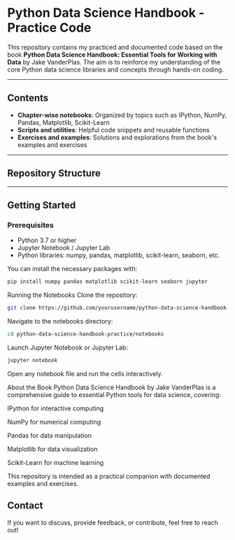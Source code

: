 # Python Data Science Handbook - Practice Code

This repository contains my practiced and documented code based on the book **Python Data Science Handbook: Essential Tools for Working with Data** by Jake VanderPlas. The aim is to reinforce my understanding of the core Python data science libraries and concepts through hands-on coding.

---

## Contents

- **Chapter-wise notebooks**: Organized by topics such as IPython, NumPy, Pandas, Matplotlib, Scikit-Learn
- **Scripts and utilities**: Helpful code snippets and reusable functions
- **Exercises and examples**: Solutions and explorations from the book's examples and exercises

---

## Repository Structure


---

## Getting Started

### Prerequisites

- Python 3.7 or higher
- Jupyter Notebook / Jupyter Lab
- Python libraries: numpy, pandas, matplotlib, scikit-learn, seaborn, etc.

You can install the necessary packages with:

```bash
pip install numpy pandas matplotlib scikit-learn seaborn jupyter
```
Running the Notebooks
Clone the repository:
```bash
git clone https://github.com/yourusername/python-data-science-handbook-practice.git
```
Navigate to the notebooks directory:
```bash
cd python-data-science-handbook-practice/notebooks
```
Launch Jupyter Notebook or Jupyter Lab:
```bash
jupyter notebook
```
Open any notebook file and run the cells interactively.

About the Book
Python Data Science Handbook by Jake VanderPlas is a comprehensive guide to essential Python tools for data science, covering:

IPython for interactive computing

NumPy for numerical computing

Pandas for data manipulation

Matplotlib for data visualization

Scikit-Learn for machine learning

This repository is intended as a practical companion with documented examples and exercises.

## Contact
If you want to discuss, provide feedback, or contribute, feel free to reach out!

